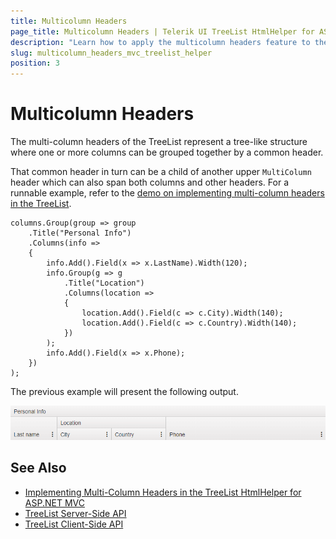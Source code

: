 ```yaml
---
title: Multicolumn Headers
page_title: Multicolumn Headers | Telerik UI TreeList HtmlHelper for ASP.NET MVC
description: "Learn how to apply the multicolumn headers feature to the Telerik UI TreeList HtmlHelper for ASP.NET MVC."
slug: multicolumn_headers_mvc_treelist_helper
position: 3
---
```


# Multicolumn Headers

The multi-column headers of the TreeList represent a tree-like structure where one or more columns can be grouped together by a common header.

That common header in turn can be a child of another upper `MultiColumn` header which can also span both columns and other headers. For a runnable example, refer to the [demo on implementing multi-column headers in the TreeList](https://demos.telerik.com/aspnet-mvc/treelist/multicolumnheaders).

    columns.Group(group => group
        .Title("Personal Info")
        .Columns(info =>
        {
            info.Add().Field(x => x.LastName).Width(120);
            info.Group(g => g
                .Title("Location")
                .Columns(location =>
                {
                    location.Add().Field(c => c.City).Width(140);
                    location.Add().Field(c => c.Country).Width(140);
                })
            );
            info.Add().Field(x => x.Phone);
        })
    );

The previous example will present the following output.

![Multi-column headers](images/treelist-multicolumn-headers.png)

## See Also

* [Implementing Multi-Column Headers in the TreeList HtmlHelper for ASP.NET MVC](https://demos.telerik.com/aspnet-mvc/treelist/multicolumnheaders)
* [TreeList Server-Side API](/api/treelist)
* [TreeList Client-Side API](https://docs.telerik.com/kendo-ui/api/javascript/ui/treelist)
